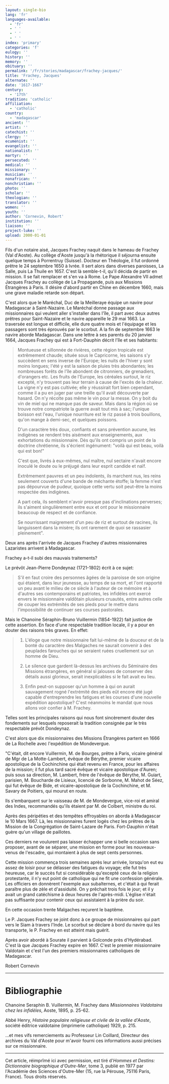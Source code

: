 ```yaml
---
layout: single-bio
lang: 'fr'
languages-available:
  - 'fr'
  - ' '
  - ' '
  - ' '
index: 'primary'
categories: 'f'
eulogy: ''
history: ''
memory: ''
obituary: ''
permalink: '/fr/stories/madagascar/frachey-jacques/'
title: 'Frachey, Jacques'
alternate: ''
date: '1617-1667'
century:
  - '17th'
tradition: 'catholic'
affiliation:
  - 'catholic'
country:
  - 'madagascar'
ancient: ''
artist: ''
catechist: ''
clergy: ''
ecumenist: ''
evangelist: ''
nationalist: ''
martyr: ''
persecuted: ''
medical: ''
missionary: ''
musician: ''
nonafrican: ''
nonchristian: ''
photo: ''
scholar: ''
theologian: ''
translator: ''
women: ''
youth: ''
author: 'Cornevin, Robert'
institution: ''
liaison: ''
project-luke: ''
upload: 2000-01-01
---
```



Fils d'un notaire aisé, Jacques Frachey naquit dans le hameau de Frachey (Val d'Aoste). Au collège d'Aoste jusqu'à la rhétorique il séjourna ensuite quelque temps à Porrentruy (Suisse). Docteur en Théologie, il fut ordonné prêtre le 24 septembre 1650 à Ivrée. Il sert alors dans diverses paroisses, La Salle, puis La Thuile en 1657. C'est là semble-t-il, qu'il décida de partir en mission. Il se fait remplacer et s'en va à Rome. Le Pape Alexandre VII admet Jacques Frachey au collège de La Propagande, puis aux Missions Étrangères à Paris. Il désire d'abord partir en Chine en décembre 1660, mais une grave maladie retarde son départ.

C'est alors que le Maréchal, Duc de la Meilleraye équipe un navire pour Madagascar à Saint-Nazaire. Le Maréchal donne passage aux missionnaires qui veulent aller s'installer dans l'île, il part avec deux autres prêtres pour Saint-Nazaire et le navire appareille le 29 mai 1663. La traversée est longue et difficile, elle dure quatre mois et l'équipage et les passagers sont très éprouvés par le scorbut. A la fin de septembre 1663 le navire aborde Madagascar. Dans une lettre à ses parents du 20 janvier 1664, Jacques Frachey qui est à Fort-Dauphin décrit l'île et ses habitants:

> Montueuse et sillonnée de rivières, cette région tropicale est extrêmement chaude; située sous le Capricorne, les saisons s'y succèdent en sens inverse de l'Europe; les nuits de l'hiver y sont moins longues; l'été y est la saison de pluies très abondantes; les nombreuses forêts de l'île abondent de citronniers, de grenadiers, d'orangers etc. Les fruits de l'Europe, les céréales surtout, le riz excepté, n'y trouvent pas leur terrain à cause de l'excès de la chaleur. La vigne n'y est pas cultivée; elle y réussirait fort bien cependant, comme il a pu en juger par une treille qu'il avait découverte par hasard. On n'y récolte pas même le vin pour la messe. On y boit du vin de miel qui ne manque pas de saveur. Mais dans la région où se trouve notre compatriote la guerre avait tout mis à sac; l'unique boisson est l'eau, l'unique nourriture est le riz passé à trois bouillons, qu'on mange à demi-sec, et quelques poissons.
> 
> D'un caractère très doux, confiants et sans prévention aucune, les indigènes se rendent très aisément aux enseignements, aux exhortations du missionnaire. Dès qu'ils ont compris un point de la doctrine chrétienne, ils s'écrient ingénument: "voilà qui est beau, voilà qui est bon!"
> 
> C'est que, livrés à eux-mêmes, nul maître, nul sectaire n'avait encore inoculé le doute ou le préjugé dans leur esprit candide et naïf.
> 
> Extrêmement pauvres et un peu indolents, ils marchent nus, les reins seulement couverts d'une bande de méchante étoffe; la femme n'est pas dépourvue de pudeur, quoique cette vertu soit peut-être la moins respectée des indigènes.
> 
> A part cela, ils semblent n'avoir presque pas d'inclinations perverses; ils s'aiment singulièrement entre eux et ont pour le missionnaire beaucoup de respect et de confiance.
> 
> Se nourrissant maigrement d'un peu de riz et surtout de racines, ils languissent dans la misère; ils ont rarement de quoi se rassasier pleinement".

Deux ans après l'arrivée de Jacques Frachey d'autres missionnaires Lazaristes arrivent à Madagascar.

Frachey a-t-il subi des mauvais traitements?

Le prévôt Jean-Pierre Dondeynaz (1721-1802) écrit à ce sujet:

> S'il en faut croire des personnes âgées de la paroisse de son origine qui étaient, dans leur jeunesse, au temps de sa mort, et l'ont rapporté un peu avant le milieu de ce siècle à l'auteur de ce mémoire et à d'autres ses contemporains et patriotes, les infidèles ont exercé envers le missionnaire valdôtain plusieurs cruautés, entre autres celle de couper les extrémités de ses pieds pour le mettre dans l'impossibilité de continuer ses courses pastorales.

Mais le Chanoine Séraphin-Bruno Vuillermin (1854-1922) fait justice de cette assertion. En face d'une respectable tradition locale, il y a pour en douter des raisons très graves. En effet:

> 1) L'éloge que notre missionnaire fait lui-même de la douceur et de la bonté du caractère des Malgaches ne saurait convenir à des peuplades farouches qui se seraient ruées cruellement sur un homme de Dieu.
> 
> 2) Le silence que gardent là-dessus les archives du Séminaire des Missions étrangères, en général si jalouses de conserver des détails aussi glorieux, serait inexplicables si le fait avait eu lieu.
> 
> 3) Enfin peut-on supposer qu'un homme à qui on aurait sauvagement rogné l'extrémité des pieds eût encore été jugé capable d'entreprendre les fatigues et les courses d'une nouvelle expédition apostolique? C'est néanmoins le mandat que nous allons voir confier à M. Frachey.

Telles sont les principales raisons qui nous font sincèrement douter des fondements sur lesquels reposerait la tradition consignée par le très respectable prévôt Dondeynaz.

C'est alors que dix missionnaires des Missions Étrangères partent en 1666 de La Rochelle avec l'expédition de Mondevergue.

"C'était, dit encore Vuillermin, M. de Bourges, prêtre à Paris, vicaire général de Mgr de La Motte-Lambert, évêque de Bérythe, premier vicaire apostolique de la Cochinchine qui était revenu en France, pour les affaires de la mission; il fut plus tard sacré évêque et vicaire apostolique d'Auren; puis sous sa direction, M. Lambert, frère de l'évêque de Bérythe, M. Guiart, parisien, M. Boucharde de Lisieux, licencié de Sorbonne, M. Mahot de Séez, qui fut évêque de Bide, et vicaire-apostolique de la Cochinchine, et M. Savary de Poitiers, qui mourut en route.

Ils s'embarquent sur le vaisseau de M. de Mondevergue, vice-roi et amiral des Indes, recommandés qu'ils étaient par M. de Colbert, ministre du roi.

Après des péripéties et des tempêtes effroyables on aborda à Madagascar le 10 Mars 1667. Là, les missionnaires furent logés chez les prêtres de la Mission de la Congrégation de Saint-Lazare de Paris. Fort-Dauphin n'était guère qu'un village de paillotes.

Ces derniers ne voulurent pas laisser échapper une si belle occasion sans proposer, avant de se séparer, une mission en forme pour les nouveaux-venus de l'escadre, qui montaient à plus de sept cents personnes.

Cette mission commença trois semaines après leur arrivée, lorsqu'on eut eu assez de loisir pour se délasser des fatigues du voyage; elle fut très heureuse, car le succès fut si considérable qu'excepté ceux de la religion protestante, il n'y eut point de catholique qui ne fit une confession générale. Les officiers en donnèrent l'exemple aux subalternes, et c'était à qui ferait paraître plus de zèle et d'assiduité. On y prêchait trois fois le jour; et il y avait un grand catéchisme à deux heures de l'après-midi. L'église n'était pas suffisante pour contenir ceux qui assistaient à la prière du soir.

En cette occasion trente Malgaches reçurent le baptême.

Le P. Jacques Frachey se joint donc à ce groupe de missionnaires qui part vers le Siam à travers l'Inde. Le scorbut se déclare à bord du navire qui les transporte, le P. Frachey en est atteint mais guérit.

Après avoir abordé à Sourate il parvient à Golconde près d'Hydérabad. C'est là que Jacques Frachey expire en 1667. C'est le premier missionnaire Valdotain et c'est l'un des premiers missionnaires catholiques de Madagascar.

Robert Cornevin

---

# Bibliographie

Chanoine Seraphin B. Vuillermin, M. Frachey dans *Missionnaires Valdotains chez les infidèles*, Aoste, 1895, p. 25-62.

Abbé Henry, *Histoire populaire religieuse et civile de la vallée d'Aoste*, société éditrice valdotaine (imprimerie catholique) 1929, p. 215.

…et mes vifs remerciements au Professeur Lin Coillard, Directeur des archives du Val d'Aoste pour m'avoir fourni ces informations aussi précises sur ce missionnaire.

---

Cet article, réimprîmé ici avec permission, est tiré d'*Hommes et Destins: Dictionnaire biographique d'Outre-Mer*, tome 3, publié en 1977 par l'Académie des Sciences d'Outre-Mer (15, rue la Pérouse, 75116 Paris, France). Tous droits réservés.